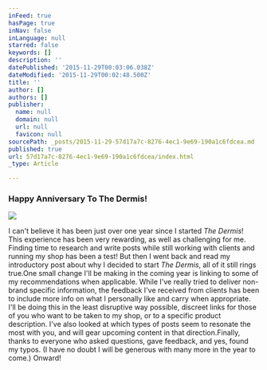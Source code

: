 ```yaml
---
inFeed: true
hasPage: true
inNav: false
inLanguage: null
starred: false
keywords: []
description: ''
datePublished: '2015-11-29T00:03:06.038Z'
dateModified: '2015-11-29T00:02:48.500Z'
title: ''
author: []
authors: []
publisher:
  name: null
  domain: null
  url: null
  favicon: null
sourcePath: _posts/2015-11-29-57d17a7c-8276-4ec1-9e69-190a1c6fdcea.md
published: true
url: 57d17a7c-8276-4ec1-9e69-190a1c6fdcea/index.html
_type: Article

---
```

### Happy Anniversary To The Dermis!
![](https://the-grid-user-content.s3-us-west-2.amazonaws.com/972ea1b7-ccf8-4cc0-9c0f-c8df34035966.png)

I can't believe it has been just over one year since I started _The Dermis_! This experience has been very rewarding, as well as challenging for me. Finding time to research and write posts while still working with clients and running my shop has been a test! But then I went back and read my introductory post about why I decided to start _The Dermis_, all of it still rings true.One small change I'll be making in the coming year is linking to some of my recommendations when applicable. While I've really tried to deliver non-brand specific information, the feedback I've received from clients has been to include more info on what I personally like and carry when appropriate.  I'll be doing this in the least disruptive way possible, discreet links for those of you who want to be taken to my shop, or to a specific product description. I've also looked at which types of posts seem to resonate the most with you, and will gear upcoming content in that direction.Finally, thanks to everyone who asked questions, gave feedback, and yes, found my typos. (I have no doubt I will be generous with many more in the year to come.)  Onward!